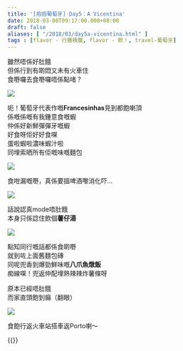 ```yaml
---
title: '[抱抱葡萄牙] Day5：A Vicentina'
date: 2018-03-08T09:17:00.000+08:00
draft: false
aliases: [ "/2018/03/day5a-vicentina.html" ]
tags : [flavor - 行膳積腹, flavor - 飲！, travel-葡萄牙]
---
```


雖然唔係好肚餓  
但係行到有啲悶又未有火車住  
食嘢囉去食嘢囉唔係點啫？  

![](/images/portugal5h.jpg)

呃！葡萄牙代表作嘅**Francesinhas**見到都飽喇頂  
係嘅係嘅有我鍾意食嘅蝦  
仲係好新鮮彈彈牙嘅蝦  
好食呀佢好好食㗎  
蛋啦蝦啦濃味蝦汁啦  
同埋索晒所有佢嘅味嘅麵包  

![](/images/portugal5h1.jpg)

食咁漏嘅嘢，真係要搵啤酒嚟消化吓...  

![](/images/portugal5h2.jpg)

話說認真mode唔肚餓  
本身只係諗住飲個**薯仔湯**  

![](/images/portugal5h3.jpg)

點知同行嘅話都係食啲嘢  
就到咗上面舊麵包磚  
同呢兜香到爆勁鮮味嘅**八爪魚燉飯**  
痴線㗎！兜返仲配埋熱辣辣炸薯條呀  
  
  
原本已經唔肚餓  
而家直頭飽到癲（翻眼）  
  

![](/images/portugal5h4.jpg)

食飽行返火車站搭車返Porto喇～  
  
  

{{<portugal>}}  
